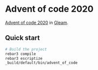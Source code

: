 # Advent of code 2020

[Advent of code 2020](https://adventofcode.com/2020) in [Gleam](https://gleam.run/).


## Quick start

```sh
# Build the project
rebar3 compile
rebar3 escriptize
_build/default/bin/advent_of_code
```
